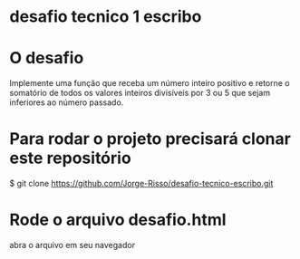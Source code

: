 # desafio tecnico 1 escribo


# O desafio
Implemente uma função que receba um número inteiro positivo e retorne o somatório de todos os valores inteiros divisíveis por 3 ou 5 que sejam inferiores ao número passado.


# Para rodar o projeto precisará clonar este repositório
$ git clone https://github.com/Jorge-Risso/desafio-tecnico-escribo.git

# Rode o arquivo desafio.html
abra o arquivo em seu navegador
